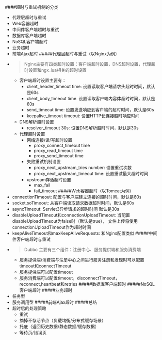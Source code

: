 ####超时与重试机制的分类
* 代理层超时与重试
* Web容器超时
* 中间件客户端超时与重试
* 数据库客户端超时
* NoSQL客户端超时
* 业务超时
* 前端Ajax超时
#####代理层超时与重试（以Nginx为例）
* > Nginx主要有四类超时设置：客户端超时设置，DNS超时设置，代理超时设置和ngx_lua相关的超时设置
    * 客户端超时设置主要有：
        * client_header_timeout time: 设置读取客户端请求头超时时间，默认是60s
        * client_body_timeout time: 设置读取客户端内容体超时时间，默认是60s
        * send_timeout time: 设置发送响应到客户端的超时时间，默认是60s
        * keepalive_timeout timeout: 设置HTTP长连接超时响应时间
    * DNS解析超时设置
        * resolver_timeout 30s: 设置DNS解析超时时间，默认是30s
    * 代理超时设置
        * 网络连接/读/写超时设置
            * proxy_connect_timeout time
            * proxy_read_timeout time
            * proxy_send_timeout time
        * 失败重试机制设置
            * proxy_next_upstream_tries number: 设置重试次数
            * proxy_next_upstream_timeout time: 设置重试最大超时时间
        * upstream存活超时设置
            * max_fail
            * fail_timeout
#####Web容器超时（以Tomcat为例）
* connectionTimeout: 配置与客户端建立连接的超时时间，默认是60s
* socket.soTimeout: 从客户端读取请求数据超时时间，默认是60s
* asyncTimeout: Servlet3异步请求的超时时间 默认是30s
* disableUploadTimeout和connectionUploadTimeout: 当配置disableUploadTimeout为false时（默认是true），
文件上传将使用connectionUploadTimeout作为超时时间
* keepAliveTimeout和maxKeepAliveRequests: 和Nginx配置类似
#####中间件客户端超时与重试
* > Dubbo 主要有三个组件：注册中心、服务提供端和服务消费端
    * 服务提供端/消费端与注册中心之间进行服务注册和发现时可以配置timeout和connectTimeout
    * 服务提供端可以配置timeout
    * 服务消费端可以配置timeout，disconnectTimeout，reconnect,heartbeat和retries
#####数据库客户端超时
#####NoSQL客户端超时
#####业务超时
* 任务型
* 服务调用型
#####前端Ajax超时
#####总结
* 超时后的处理策略
    * 重试
    * 摘掉不存活节点（负载均衡/分布式缓存场景）
    * 托底（返回历史数据/静态数据/缓存数据）
    * 等待页/错误页